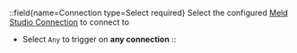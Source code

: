 ::field{name=Connection type=Select required}
Select the configured [Meld Studio Connection](/guide/broadcasters/meld-studio) to connect to

- Select `Any` to trigger on **any connection**
::